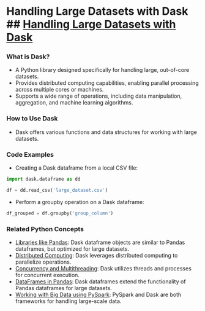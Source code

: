 # Handling Large Datasets with Dask ## [Handling Large Datasets with Dask](./../handling-large-datasets-with-dask/)

### What is Dask?
- A Python library designed specifically for handling large, out-of-core datasets.
- Provides distributed computing capabilities, enabling parallel processing across multiple cores or machines.
- Supports a wide range of operations, including data manipulation, aggregation, and machine learning algorithms.

### How to Use Dask
- Dask offers various functions and data structures for working with large datasets.

### Code Examples
- Creating a Dask dataframe from a local CSV file:
```python
import dask.dataframe as dd

df = dd.read_csv('large_dataset.csv')
```

- Perform a groupby operation on a Dask dataframe:
```python
df_grouped = df.groupby('group_column')
```

### Related Python Concepts
- [Libraries like Pandas](./../libraries-like-pandas/): Dask dataframe objects are similar to Pandas dataframes, but optimized for large datasets.
- [Distributed Computing](./../distributed-computing/): Dask leverages distributed computing to parallelize operations.
- [Concurrency and Multithreading](./../concurrency-and-multithreading/): Dask utilizes threads and processes for concurrent execution.
- [DataFrames in Pandas](./../dataframes-in-pandas/): Dask dataframes extend the functionality of Pandas dataframes for large datasets.
- [Working with Big Data using PySpark](./../working-with-big-data-using-pyspark/): PySpark and Dask are both frameworks for handling large-scale data.